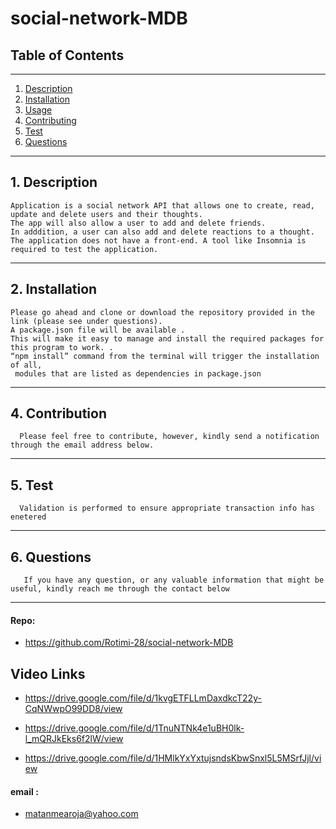 # social-network-MDB

## Table of Contents
________________________________________________________________________________________________________________________________

1. [Description](#description)
2. [Installation](#installation)
3. [Usage](#usgae)
4. [Contributing](#contribution)
5. [Test](#test)
6. [Questions](#questions)
___________________________________________________________________________________________________________________________________

## 1. Description
    Application is a social network API that allows one to create, read, update and delete users and their thoughts. 
    The app will also allow a user to add and delete friends. 
    In adddition, a user can also add and delete reactions to a thought.
    The application does not have a front-end. A tool like Insomnia is required to test the application.
_________________________________________________________________________________________________________________________________________
## 2. Installation
    Please go ahead and clone or download the repository provided in the link (please see under questions). 
    A package.json file will be available . 
    This will make it easy to manage and install the required packages for this program to work. . 
    “npm install” command from the terminal will trigger the installation of all,
     modules that are listed as dependencies in package.json
______________________________________________________________________________________________________________________________________
## 4. Contribution
      Please feel free to contribute, however, kindly send a notification through the email address below.
_________________________________________________________________________________________________________________________________________
## 5. Test
      Validation is performed to ensure appropriate transaction info has enetered
___________________________________________________________________________________________________________________________________________
## 6. Questions 
       If you have any question, or any valuable information that might be useful, kindly reach me through the contact below
____________________________________________________________________________________________________________________________________________
#### Repo: 
* https://github.com/Rotimi-28/social-network-MDB

## Video Links
 * https://drive.google.com/file/d/1kvgETFLLmDaxdkcT22y-CqNWwpO99DD8/view

 * https://drive.google.com/file/d/1TnuNTNk4e1uBH0lk-l_mQRJkEks6f2lW/view

 * https://drive.google.com/file/d/1HMlkYxYxtujsndsKbwSnxl5L5MSrfJjl/view

#### email : 
* matanmearoja@yahoo.com

